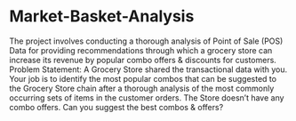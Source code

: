 # Market-Basket-Analysis
The project involves conducting a thorough analysis of Point of Sale (POS) Data for providing recommendations through which a grocery store can increase its revenue by popular combo offers &amp; discounts for customers. Problem Statement: A Grocery Store shared the transactional data with you. Your job is to identify the most popular combos that can be suggested to the Grocery Store chain after a thorough analysis of the most commonly occurring sets of items in the customer orders. The Store doesn’t have any combo offers. Can you suggest the best combos &amp; offers?
